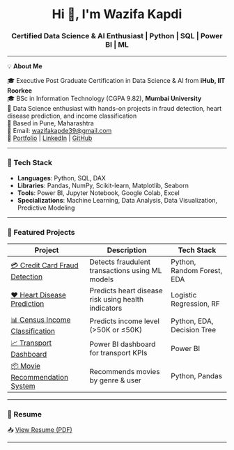 <h1 align="center">Hi 👋, I'm Wazifa Kapdi</h1>
<h3 align="center">Certified Data Science & AI Enthusiast | Python | SQL | Power BI | ML</h3>

---

💡 **About Me**

🎓 Executive Post Graduate Certification in Data Science & AI from **iHub, IIT Roorkee**  
🎓 BSc in Information Technology (CGPA 9.82), **Mumbai University**  
💼 Data Science enthusiast with hands-on projects in fraud detection, heart disease prediction, and income classification  
📍 Based in Pune, Maharashtra  
📧 Email: wazifakapde39@gmail.com  
🔗 [Portfolio](https://datascienceportfol.io/wazifakapde39) | [LinkedIn](http://www.linkedin.com/in/wazifa-kapdi) | [GitHub](https://github.com/Wazifak)

---

### 🔧 Tech Stack

- **Languages**: Python, SQL, DAX  
- **Libraries**: Pandas, NumPy, Scikit-learn, Matplotlib, Seaborn  
- **Tools**: Power BI, Jupyter Notebook, Google Colab, Excel  
- **Specializations**: Machine Learning, Data Analysis, Data Visualization, Predictive Modeling

---

### 📁 Featured Projects

| Project | Description | Tech Stack |
|--------|-------------|------------|
| [💳 Credit Card Fraud Detection](https://github.com/Wazifak/credit-card-fraud-detection) | Detects fraudulent transactions using ML models | Python, Random Forest, EDA |
| [❤️ Heart Disease Prediction](https://github.com/Wazifak/heart-disease-prediction) | Predicts heart disease risk using health indicators | Logistic Regression, RF |
| [📊 Census Income Classification](https://github.com/Wazifak/census-income-classification) | Predicts income level (>50K or ≤50K) | Python, EDA, Decision Tree |
| [📈 Transport Dashboard](https://github.com/Wazifak/transport-dashboard-powerbi) | Power BI dashboard for transport KPIs | Power BI |
| [📦 Movie Recommendation System](https://github.com/Wazifak/movie-recommendation-system) | Recommends movies by genre & user | Python, Pandas |

---

### 📄 Resume

📥 [View Resume (PDF)](https://github.com/Wazifak/Wazifak/blob/main/Wazifa_Kapdi_Resume_V2[1].pdf)

---
